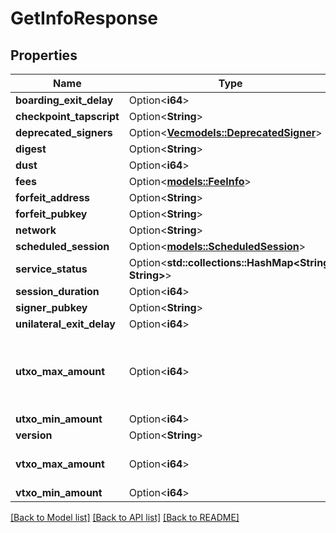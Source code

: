 # GetInfoResponse

## Properties

| Name                      | Type                                                             | Description                                               | Notes      |
| ------------------------- | ---------------------------------------------------------------- | --------------------------------------------------------- | ---------- |
| **boarding_exit_delay**   | Option<**i64**>                                                  |                                                           | [optional] |
| **checkpoint_tapscript**  | Option<**String**>                                               |                                                           | [optional] |
| **deprecated_signers**    | Option<[**Vec<models::DeprecatedSigner>**](DeprecatedSigner.md)> |                                                           | [optional] |
| **digest**                | Option<**String**>                                               |                                                           | [optional] |
| **dust**                  | Option<**i64**>                                                  |                                                           | [optional] |
| **fees**                  | Option<[**models::FeeInfo**](FeeInfo.md)>                        |                                                           | [optional] |
| **forfeit_address**       | Option<**String**>                                               |                                                           | [optional] |
| **forfeit_pubkey**        | Option<**String**>                                               |                                                           | [optional] |
| **network**               | Option<**String**>                                               |                                                           | [optional] |
| **scheduled_session**     | Option<[**models::ScheduledSession**](ScheduledSession.md)>      |                                                           | [optional] |
| **service_status**        | Option<**std::collections::HashMap<String, String>**>            |                                                           | [optional] |
| **session_duration**      | Option<**i64**>                                                  |                                                           | [optional] |
| **signer_pubkey**         | Option<**String**>                                               |                                                           | [optional] |
| **unilateral_exit_delay** | Option<**i64**>                                                  |                                                           | [optional] |
| **utxo_max_amount**       | Option<**i64**>                                                  | -1 means no limit (default), 0 means boarding not allowed | [optional] |
| **utxo_min_amount**       | Option<**i64**>                                                  |                                                           | [optional] |
| **version**               | Option<**String**>                                               |                                                           | [optional] |
| **vtxo_max_amount**       | Option<**i64**>                                                  | -1 means no limit (default)                               | [optional] |
| **vtxo_min_amount**       | Option<**i64**>                                                  |                                                           | [optional] |

[[Back to Model list]](../README.md#documentation-for-models) [[Back to API list]](../README.md#documentation-for-api-endpoints) [[Back to README]](../README.md)
